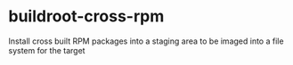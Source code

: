 buildroot-cross-rpm
===================

Install cross built RPM packages into a staging area to be imaged into a file system for the target